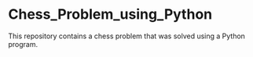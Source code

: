 # Chess_Problem_using_Python
This repository contains a chess problem that was solved using a Python program.
